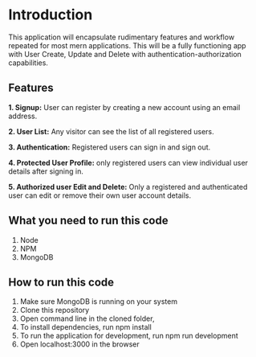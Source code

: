 # Introduction
This application will encapsulate rudimentary features and workflow repeated for most mern applications. This will be a fully functioning app with User Create, Update and Delete with authentication-authorization capabilities.

## Features

**1. Signup:** User can register by creating a new account using an email address.

**2. User List:** Any visitor can see the list of all registered users.

**3. Authentication:** Registered users can sign in and sign out.

**4. Protected User Profile:** only registered users can view individual user details after signing in.

**5. Authorized user Edit and Delete:** Only a registered and authenticated user can edit or remove their own user account details.

## What you need to run this code
1. Node
2. NPM
3. MongoDB

## How to run this code
1.  Make sure MongoDB is running on your system
2.  Clone this repository
3.  Open command line in the cloned folder,
4.  To install dependencies, run npm install
5.  To run the application for development, run npm run development
6.  Open localhost:3000 in the browser

